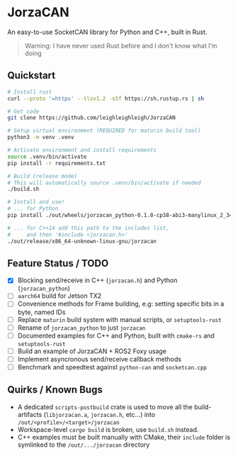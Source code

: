 # JorzaCAN
An easy-to-use SocketCAN library for Python and C++, built in Rust.

> Warning: I have never used Rust before and I don't know what I'm doing

## Quickstart

```bash
# Install rust
curl --proto '=https' --tlsv1.2 -sSf https://sh.rustup.rs | sh

# Get code
git clone https://github.com/leighleighleigh/JorzaCAN

# Setup virtual environment (REQUIRED for maturin build tool)
python3 -m venv .venv

# Activate environment and install requirements 
source .venv/bin/activate
pip install -r requirements.txt

# Build (release mode)
# This will automatically source .venv/bin/activate if needed
./build.sh

# Install and use!
# ... for Python
pip install ./out/wheels/jorzacan_python-0.1.0-cp38-abi3-manylinux_2_34_x86_64.whl

# ... for C++14 add this path to the includes list,
#     and then '#include <jorzacan.h>'
./out/release/x86_64-unknown-linux-gnu/jorzacan 

```

## Feature Status / TODO
 - [x] Blocking send/receive in C++ (`jorzacan.h`) and Python (`jorzacan_python`)
 - [ ] `aarch64` build for Jetson TX2
 - [ ] Convenience methods for Frame building, e.g: setting specific bits in a byte, named IDs
 - [ ] Replace `maturin` build system with manual scripts, or `setuptools-rust`
 - [ ] Rename of `jorzacan_python` to just `jorzacan`
 - [ ] Documented examples for C++ and Python, built with `cmake-rs` and `setuptools-rust`
 - [ ] Build an example of JorzaCAN + ROS2 Foxy usage
 - [ ] Implement asyncronous send/receive callback methods
 - [ ] Benchmark and speedtest against `python-can` and `socketcan.cpp`

## Quirks / Known Bugs
 - A dedicated `scripts-postbuild` crate is used to move all the build-artifacts (`libjorzacan.a`, `jorzacan.h`, etc...) into `/out/<profile>/<target>/jorzacan`
 - Workspace-level `cargo build` is broken, use `build.sh` instead.
 - C++ examples must be built manually with CMake, their `include` folder is symlinked to the `/out/.../jorzacan` directory

